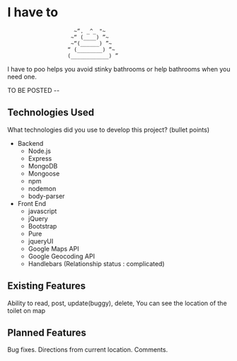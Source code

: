 # I have to             
                         ~“. _^_ "~
                        ~“ (____) ”~
                        ~“(______) ”~
                       “ (________) ”~
                       (____________) ”

I have to poo helps you avoid stinky bathrooms or help bathrooms when you need one.

TO BE POSTED --

## Technologies Used

What technologies did you use to develop this project? (bullet points)
* Backend
  * Node.js
  * Express
  * MongoDB
  * Mongoose
  * npm
  * nodemon
  * body-parser
* Front End
  * javascript
  * jQuery
  * Bootstrap
  * Pure
  * jqueryUI
  * Google Maps API
  * Google Geocoding API
  * Handlebars (Relationship status : complicated)


## Existing Features

Ability to read, post, update(buggy), delete, You can see the location of the toilet on map

## Planned Features

Bug fixes.
Directions from current location.
Comments.
